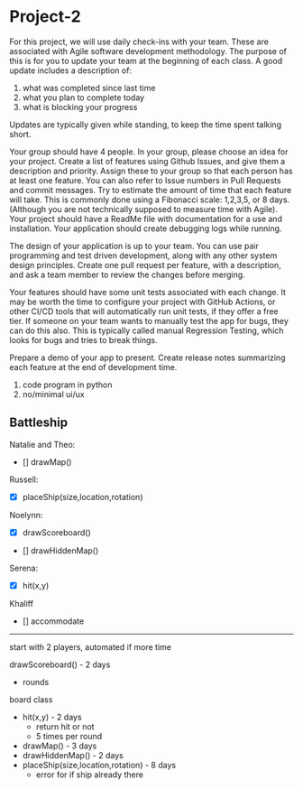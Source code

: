 # Project-2

For this project, we will use daily check-ins with your team.  These are associated with Agile software development methodology.  The purpose of this is for you to update your team at the beginning of each class.  A good update includes a description of:   

1) what was completed since last time 
2) what you plan to complete today 
3) what is blocking your progress 

Updates are typically given while standing, to keep the time spent talking short. 

Your group should have 4 people.  In your group, please choose an idea for your project.  Create a list of features using Github Issues, and give them a description and priority.  Assign these to your group so that each person has at least one feature.  You can also refer to Issue numbers in Pull Requests and commit messages.  Try to estimate the amount of time that each feature will take.  This is commonly done using a Fibonacci scale:  1,2,3,5, or 8 days.  (Although you are not technically supposed to measure time with Agile).  Your project should have a ReadMe file with documentation for a use and installation.  Your application should create debugging logs while running.  

The design of your application is up to your team. You can use pair programming and test driven development, along with any other system design principles.  Create one pull request per feature, with a description, and ask a team member to review the changes before merging.   

Your features should have some unit tests associated with each change.  It may be worth the time to configure your project with GitHub Actions, or other CI/CD tools that will automatically run unit tests, if they offer a free tier.  If someone on your team wants to manually test the app for bugs, they can do this also.  This is typically called manual Regression Testing, which looks for bugs and tries to break things. 

Prepare a demo of your app to present.  Create release notes summarizing each feature at the end of development time.

1) code program in python
2) no/minimal ui/ux


 Battleship
------------
Natalie and Theo:
- [] drawMap()

Russell:
- [x] placeShip(size,location,rotation)

Noelynn:
- [x] drawScoreboard()
- [] drawHiddenMap()

Serena:
- [x] hit(x,y)

Khaliff
- [] accommodate


----------------------------------------------------------

start with 2 players, automated if more time 

drawScoreboard() - 2 days
 - rounds

board class
 - hit(x,y) - 2 days
   - return hit or not
   - 5 times per round
 - drawMap() - 3 days
 - drawHiddenMap() - 2 days
 - placeShip(size,location,rotation) - 8 days
   - error for if ship already there
